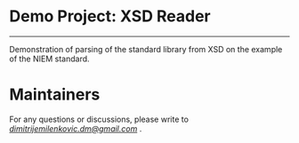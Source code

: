 # Demo Project: XSD Reader

---------------------

Demonstration of parsing of the standard library from XSD on the example of the NIEM standard.

# Maintainers

For any questions or discussions, please write to *dimitrijemilenkovic.dm@gmail.com* .